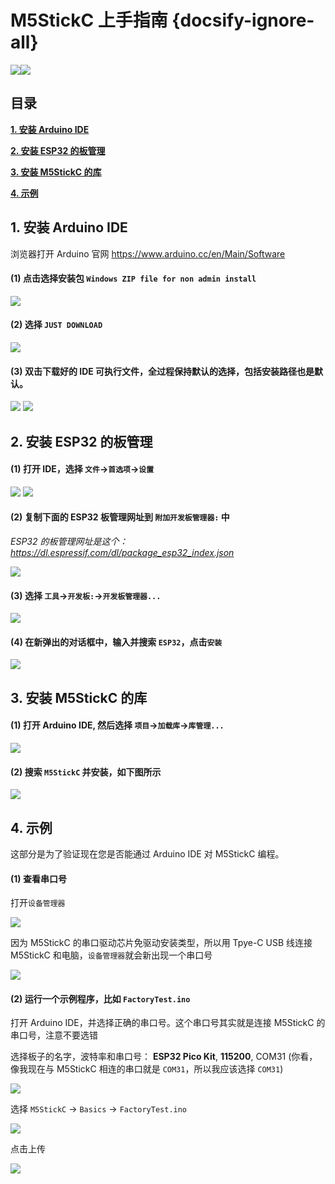 # M5StickC 上手指南 {docsify-ignore-all}

<!-- ?> 建议你先确认安装了 `USB驱动` 和 `Arduino IDE`。 如果还没的话，阅读这两篇文档[如何建立串口连接](zh_CN/related_documents/establish_serial_connection)和[安装 Arduino IDE](zh_CN/related_documents/how_to_install_git_and_arduino)。 -->

<img src="assets/img/getting_started_pics/m5stickc/m5stickc_06.png"><img src="assets/img/windows-logo.png">

## 目录

**[1. 安装 Arduino IDE](#_1-安装-Arduino-IDE)**

**[2. 安装 ESP32 的板管理](#_2-安装-ESP32-的板管理)**

**[3. 安装 M5StickC 的库](#_3-安装-M5StickC-的库)**

**[4. 示例](#_4-示例)**

## 1. 安装 Arduino IDE

<!-- *注意：如果已经安装了 IDE，请直接从[步骤 2](#_2-安装串口驱动) 开始。* -->

浏览器打开 Arduino 官网 https://www.arduino.cc/en/Main/Software

#### (1) 点击选择安装包 `Windows ZIP file for non admin install`

<img src="assets/img/getting_started_pics/m5stack_core/get_started_with_arduino_m5core/windows/arduino_cc_package.png">

#### (2) 选择 `JUST DOWNLOAD`

<img src="assets/img/getting_started_pics/m5stack_core/get_started_with_arduino_m5core/windows/arduino_cc_package_02.png">

#### (3) 双击下载好的 IDE 可执行文件，全过程保持默认的选择，包括安装路径也是默认。

<img src="assets/img/getting_started_pics/m5stack_core/get_started_with_arduino_m5core/windows/select_arduino_install_path.png">

<img src="assets/img/getting_started_pics/m5stack_core/get_started_with_arduino_m5core/windows/install_arduino_2.png">

## 2. 安装 ESP32 的板管理

#### (1) 打开 IDE，选择 `文件`->`首选项`->`设置`

<img src="assets/img/getting_started_pics/m5stack_core/get_started_with_arduino_m5core/windows/quick_start_arduino_win_01_cn.png">

<img src="assets/img/getting_started_pics/m5stack_core/get_started_with_arduino_m5core/windows/quick_start_arduino_win_02_cn.png">

#### (2) 复制下面的 ESP32 板管理网址到 `附加开发板管理器:` 中

*ESP32 的板管理网址是这个：https://dl.espressif.com/dl/package_esp32_index.json*

<img src="assets/img/getting_started_pics/m5stack_core/get_started_with_arduino_m5core/windows/quick_start_arduino_win_03_cn.png">

#### (3) 选择 `工具`->`开发板:`->`开发板管理器...`

<img src="assets/img/getting_started_pics/m5stack_core/get_started_with_arduino_m5core/windows/quick_start_arduino_win_04_cn.png">

#### (4) 在新弹出的对话框中，输入并搜索 `ESP32`，点击`安装`

<img src="assets/img/getting_started_pics/m5stack_core/get_started_with_arduino_m5core/windows/quick_start_arduino_win_05_cn.png">

## 3. 安装 M5StickC 的库

#### (1) 打开 Arduino IDE, 然后选择 `项目`->`加载库`->`库管理...`

<img src="assets/img/getting_started_pics/m5stack_core/get_started_with_arduino_m5core/windows/install_m5stack_lib_01_cn.png">

#### (2) 搜索 `M5StickC` 并安装，如下图所示

<img src="assets/img/getting_started_pics/m5stickc/m5stickc_quick_start_10.png">

## 4. 示例

这部分是为了验证现在您是否能通过 Arduino IDE 对 M5StickC 编程。

#### (1) 查看串口号

打开`设备管理器`

<img src="assets/img/getting_started_pics/m5stickc/m5stickc_quick_start_06.png">

因为 M5StickC 的串口驱动芯片免驱动安装类型，所以用 Tpye-C USB 线连接 M5StickC 和电脑，`设备管理器`就会新出现一个串口号

<img src="assets/img/getting_started_pics/m5stickc/m5stickc_quick_start_05.png">

#### (2) 运行一个示例程序，比如 `FactoryTest.ino`

打开 Arduino IDE，并选择正确的串口号。这个串口号其实就是连接 M5StickC 的串口号，注意不要选错

选择板子的名字，波特率和串口号： **ESP32 Pico Kit**, **115200**, COM31 (你看，像我现在与 M5StickC 相连的串口就是 `COM31`，所以我应该选择 `COM31`)

<img src="assets/img/getting_started_pics/m5stickc/m5stickc_quick_start_08.png">

选择 `M5StickC` -> `Basics` -> `FactoryTest.ino`

<img src="assets/img/getting_started_pics/m5stickc/m5stickc_quick_start_04.png">

点击上传

<img src="assets/img/getting_started_pics/m5stickc/m5stickc_quick_start_09.png">

<!-- **现象: 按下按键 A 之后，屏幕显示 "Hello World! Exist"**

**单击电源键开机，双击电源键休眠。** -->

<!-- ?> *如果你想升级Arduino-M5Stack库的话，请移步阅读这篇文档[如何升级Arduino-M5Stack库](zh_CN/related_documents/upgrade_m5stack_lib).* -->